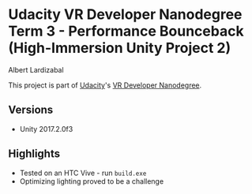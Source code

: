 # Udacity VR Developer Nanodegree Term 3 - Performance Bounceback (High-Immersion Unity Project 2)
Albert Lardizabal

This project is part of [Udacity](https://www.udacity.com "Udacity - Be in demand")'s [VR Developer Nanodegree](https://www.udacity.com/course/vr-developer-nanodegree--nd017).

## Versions
- Unity 2017.2.0f3

## Highlights
- Tested on an HTC Vive - run `build.exe`
- Optimizing lighting proved to be a challenge
